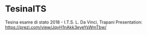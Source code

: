 # TesinaITS
Tesina esame di stato 2018 - I.T.S. L. Da Vinci, Trapani
Presentation: https://prezi.com/view/JqyH1nAkk3eyeYsWmTbw/
